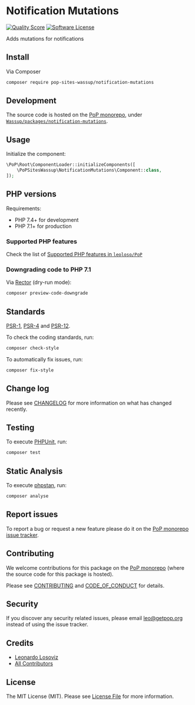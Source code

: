 # Notification Mutations

<!-- [![Build Status][ico-travis]][link-travis] -->
[![Quality Score][ico-code-quality]][link-code-quality]
[![Software License][ico-license]](LICENSE.md)

<!--
[![Latest Version on Packagist][ico-version]][link-packagist]
[![Coverage Status][ico-scrutinizer]][link-scrutinizer]
[![Total Downloads][ico-downloads]][link-downloads]
-->

Adds mutations for notifications

## Install

Via Composer

``` bash
composer require pop-sites-wassup/notification-mutations
```

## Development

The source code is hosted on the [PoP monorepo](https://github.com/leoloso/PoP), under [`Wassup/packages/notification-mutations`](https://github.com/leoloso/PoP/tree/master/layers/Wassup/packages/notification-mutations).

## Usage

Initialize the component:

``` php
\PoP\Root\ComponentLoader::initializeComponents([
    \PoPSitesWassup\NotificationMutations\Component::class,
]);
```

## PHP versions

Requirements:

- PHP 7.4+ for development
- PHP 7.1+ for production

### Supported PHP features

Check the list of [Supported PHP features in `leoloso/PoP`](https://github.com/leoloso/PoP/#supported-php-features)

### Downgrading code to PHP 7.1

Via [Rector](https://github.com/rectorphp/rector) (dry-run mode):

```bash
composer preview-code-downgrade
```

## Standards

[PSR-1](https://www.php-fig.org/psr/psr-1), [PSR-4](https://www.php-fig.org/psr/psr-4) and [PSR-12](https://www.php-fig.org/psr/psr-12).

To check the coding standards, run:

``` bash
composer check-style
```

To automatically fix issues, run:

``` bash
composer fix-style
```

## Change log

Please see [CHANGELOG](CHANGELOG.md) for more information on what has changed recently.

## Testing

To execute [PHPUnit](https://phpunit.de/), run:

``` bash
composer test
```

## Static Analysis

To execute [phpstan](https://github.com/phpstan/phpstan), run:

``` bash
composer analyse
```

## Report issues

To report a bug or request a new feature please do it on the [PoP monorepo issue tracker](https://github.com/leoloso/PoP/issues).

## Contributing

We welcome contributions for this package on the [PoP monorepo](https://github.com/leoloso/PoP) (where the source code for this package is hosted).

Please see [CONTRIBUTING](CONTRIBUTING.md) and [CODE_OF_CONDUCT](CODE_OF_CONDUCT.md) for details.

## Security

If you discover any security related issues, please email leo@getpop.org instead of using the issue tracker.

## Credits

- [Leonardo Losoviz][link-author]
- [All Contributors][link-contributors]

## License

The MIT License (MIT). Please see [License File](LICENSE.md) for more information.

[ico-version]: https://img.shields.io/packagist/v/pop-sites-wassup/notification-mutations.svg?style=flat-square
[ico-license]: https://img.shields.io/badge/license-MIT-brightgreen.svg?style=flat-square
[ico-travis]: https://img.shields.io/travis/pop-sites-wassup/notification-mutations/master.svg?style=flat-square
[ico-scrutinizer]: https://img.shields.io/scrutinizer/coverage/g/pop-sites-wassup/notification-mutations.svg?style=flat-square
[ico-code-quality]: https://img.shields.io/scrutinizer/g/pop-sites-wassup/notification-mutations.svg?style=flat-square
[ico-downloads]: https://img.shields.io/packagist/dt/pop-sites-wassup/notification-mutations.svg?style=flat-square

[link-packagist]: https://packagist.org/packages/pop-sites-wassup/notification-mutations
[link-travis]: https://travis-ci.org/pop-sites-wassup/notification-mutations
[link-scrutinizer]: https://scrutinizer-ci.com/g/pop-sites-wassup/notification-mutations/code-structure
[link-code-quality]: https://scrutinizer-ci.com/g/pop-sites-wassup/notification-mutations
[link-downloads]: https://packagist.org/packages/pop-sites-wassup/notification-mutations
[link-author]: https://github.com/leoloso
[link-contributors]: ../../../../../../contributors
